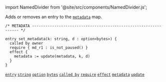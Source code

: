 import NamedDivider from '@site/src/components/NamedDivider.js';

Adds or removes an entry to the [`metadata`](/docs/reference/expressions/variables#metadata) map.

<NamedDivider title="Code" width="1.5"/>

```archetype
/* METADATA ---------------------------------------------------------------- */

entry set_metadata(k: string, d : option<bytes>) {
  called by owner
  require { md_r1 : is_not_paused() }
  effect {
    metadata := update(metadata, k, d)
  }
}
```

[`entry`](/docs/reference/declarations/entrypoint#entry) [`string`](/docs/reference/types#string) [`option`](/docs/reference/types#option<T>) [`bytes`](/docs/reference/types#bytes) [`called by`](/docs/reference/declarations/entrypoint#called-by) [`require`](/docs/reference/declarations/entrypoint#require) [`effect`](/docs/reference/declarations/entrypoint#effect) [`metadata`](/docs/reference/expressions/variables#metadata) [`update`](/docs/reference/instructions/containers#mupdatek--k-o--optiont)
